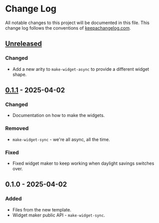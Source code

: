 # Change Log
All notable changes to this project will be documented in this file. This change log follows the conventions of [keepachangelog.com](http://keepachangelog.com/).

## [Unreleased]
### Changed
- Add a new arity to `make-widget-async` to provide a different widget shape.

## [0.1.1] - 2025-04-02
### Changed
- Documentation on how to make the widgets.

### Removed
- `make-widget-sync` - we're all async, all the time.

### Fixed
- Fixed widget maker to keep working when daylight savings switches over.

## 0.1.0 - 2025-04-02
### Added
- Files from the new template.
- Widget maker public API - `make-widget-sync`.

[Unreleased]: https://sourcehost.site/your-name/http-simples/compare/0.1.1...HEAD
[0.1.1]: https://sourcehost.site/your-name/http-simples/compare/0.1.0...0.1.1
